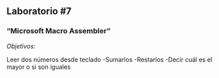 ## Laboratorio #7
### “Microsoft Macro Assembler”

_Objetivos:_

Leer dos números desde teclado
-Sumarlos
-Restarlos
-Decir cuál es el mayor o si son iguales

